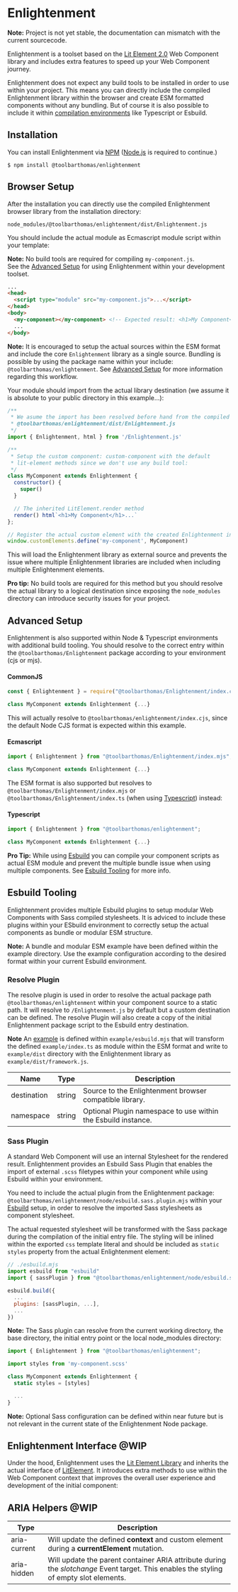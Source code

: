 # Enlightenment

**Note:** Project is not yet stable, the documentation can mismatch with the current sourcecode.

Enlightenment is a toolset based on the [Lit Element 2.0](https://github.com/lit/lit/) Web Component library and includes extra features to speed up your Web Component journey.

Enlightenment does not expect any build tools to be installed in order to use within your project. This means you can directly include the compiled Enlightenment library within the browser and create ESM formatted components without any bundling. But of course it is also possible to include it within [compilation environments](#advanced-setup) like Typescript or Esbuild.

## Installation

You can install Enlightenment via [NPM](https://npmjs.com) ([Node.js]([http:](https://nodejs.org/)) is required to continue.)

```
$ npm install @toolbarthomas/enlightenment
```


<a id="browser-setup"></a>
## Browser Setup

After the installation you can directly use the compiled Enlightenment browser library from the installation directory:

```
node_modules/@toolbarthomas/enlightenment/dist/Enlightenment.js
```

You should include the actual module as Ecmascript module script within your template:

**Note:** No build tools are required for compiling `my-component.js`.<br/>See the [Advanced Setup](#advanced-setup) for using Enlightenment within your development toolset.


```html
...
<head>
  <script type="module" src="my-component.js">...</script>
</head>
<body>
  <my-component></my-component> <!-- Expected result: <h1>My Component<h1> -->
  ...
</body>
```

**Note:** It is encouraged to setup the actual sources within the ESM format and include the core `Enlightenment` library as a single source. Bundling is possible by using the package name within your include: `@toolbarthomas/enlightenment`. See [Advanced Setup](#advanced-setup) for more information regarding this workflow.

Your module should import from the actual library destination (we assume it is absolute to your public directory in this example...):

```js
/**
 * We asume the import has been resolved before hand from the compiled library:
 * @toolbarthomas/enlightenment/dist/Enlightenment.js
 */
import { Enlightenment, html } from '/Enlightenment.js'

/**
 * Setup the custom component: custom-component with the default
 * lit-element methods since we don't use any build tool:
 */
class MyComponent extends Enlightenment {
  constructor() {
    super()
  }

  // The inherited LitElement.render method
  render() html`<h1>My Component</h1>...`
};

// Register the actual custom element with the created Enlightenment instance.
window.customElements.define('my-component', MyComponent)

```
This will load the Enlightenment library as external source and prevents the issue where multiple Enlightenment libraries are included when including multiple Enlightenment elements.

**Pro tip:** No build tools are required for this method but you should resolve the actual library to a logical destination since exposing the `node_modules` directory can introduce security issues for your project.

<a id="advanced-setup"></a>
## Advanced Setup

Enlightenment is also supported within Node & Typescript environments with additional build tooling. You should resolve to the correct entry within the `@toolbarthomas/Enlightenment` package according to your environment (cjs or mjs).

#### CommonJS

```cjs
const { Enlightenment } = require("@toolbarthomas/Enlightenment/index.cjs");

class MyComponent extends Enlightenment {...}

```
This will actually resolve to `@toolbarthomas/enlightenment/index.cjs`, since the
default Node CJS format is expected within this example.

#### Ecmascript

```mjs
import { Enlightenment } from "@toolbarthomas/Enlightenment/index.mjs";

class MyComponent extends Enlightenment {...}

```

The ESM format is also supported but resolves to `@toolbarthomas/Enlightenment/index.mjs` or `@toolbarthomas/Enlightenment/index.ts` (when using [Typescript](https://www.typescriptlang.org/)) instead:

#### Typescript

```ts
import { Enlightenment } from "@toolbarthomas/enlightenment";

class MyComponent extends Enlightenment {...}

```

**Pro Tip:** While using [Esbuild](https://esbuild.github.io/) you can compile your component scripts as actual ESM module and prevent the multiple bundle issue when using multiple components. See [Esbuild Tooling](#esbuild-tooling) for more info.

<a id="esbuild-tooling"></a>
## Esbuild Tooling

Enlightenment provides multiple Esbuild plugins to setup modular Web Components with Sass compiled stylesheets. It is adviced to include these plugins within your ESbuild environment to correctly setup the actual components as bundle or modular ESM structure.

**Note:** A bundle and modular ESM example have been defined within the example directory. Use the example configuration according to the desired format within your current Esbuild environment.

### Resolve Plugin

The resolve plugin is used in order to resolve the actual package path `@toolbarthomas/enlightenment` within your component source to a static path.
It will resolve to `/Enlightenment.js` by default but a custom destination can be defined. The resolve Plugin will also create a copy of the initial Enlightenment package script to the Esbuild entry destination.

**Note**
An [example](https://github.com/toolbarthomas/enlightenment/tree/develop/example) is defined within `example/esbuild.mjs` that will transform the defined `example/index.ts` as module within the ESM format and write to `example/dist` directory with the Enlightenment library as `example/dist/framework.js`.

| Name        | Type   | Description                                                   |
| ----------- | ------ | ------------------------------------------------------------- |
| destination | string | Source to the Enlightenment browser compatible library.       |
| namespace   | string | Optional Plugin namespace to use within the Esbuild instance. |

### Sass Plugin

A standard Web Component will use an internal Stylesheet for the rendered result.
Enlightenment provides an Esbuild Sass Plugin that enables the import of external `.scss` filetypes within your component while using Esbuild within your environment.

You need to include the actual plugin from the Enlightenment package: `@toolbarthomas/enlightenment/node/esbuild.sass.plugin.mjs` within your [Esbuild](https://esbuild.github.io/api/) setup, in order to resolve the imported Sass stylesheets as component stylesheet.

The actual requested stylesheet will be transformed with the Sass package during the compilation of the initial entry file. The styling will be inlined within the exported `css` template literal and should be included as `static styles` property from the actual Enlightenment element:

```mjs
// ./esbuild.mjs
import esbuild from "esbuild"
import { sassPlugin } from "@toolbarthomas/enlightenment/node/esbuild.sass.plugin.mjs"

esbuild.build({
  ...
  plugins: [sassPlugin, ...],
  ...
})

```
**Note:** The Sass plugin can resolve from the current working directory, the base directory, the initial entry point or the local node_modules directory:

```ts
import { Enlightenment } from "@toolbarthomas/enlightenment";

import styles from 'my-component.scss'

class MyComponent extends Enlightenment {
  static styles = [styles]

  ...
}

```

**Note:** Optional Sass configuration can be defined within near future but is not relevant in the current state of the Enlightenment Node package.

## Enlightenment Interface @WIP

Under the hood, Enlightenment uses the [Lit Element Library](https://lit.dev/docs/) and inherits the actual interface of [LitElement](https://lit.dev/docs/components/defining/).
It introduces extra methods to use within the Web Component context that improves the overall user experience and development of the initial component:



## ARIA Helpers @WIP

| Type         | Description                                                                                                                            |
| ------------ | -------------------------------------------------------------------------------------------------------------------------------------- |
| aria-current | Will update the defined **context** and custom element during a **currentElement** mutation.                                           |
| aria-hidden  | Will update the parent container ARIA attribute during the *slotchange* Event target. This enables the styling of empty slot elements. |
